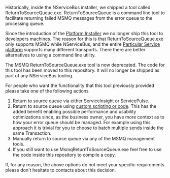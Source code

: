Historically, inside the NServiceBus installer, we shipped a tool called ReturnToSourceQueue.exe. ReturnToSourceQueue is a command line tool to facilitate returning failed MSMQ messages from the error queue to the processing queue. 

Since the introduction of the [Platform Installer](http://docs.particular.net/platform/installer/) we no longer ship this tool to developers machines. The reason for this is that ReturnToSourceQueue.exe only supports MSMQ while NServiceBus, and the entire [Particular Service platform](http://docs.particular.net/platform/) supports many different transports. There there are better alternatives to using a command line utility.

The MSMQ ReturnToSourceQueue.exe tool is now deprecated. The code for this tool has been moved to this repository. It will no longer be shipped as part of any NServiceBus tooling.

For people who want the functionality that this tool previously provided please take one of the following actions

 1. Return to source queue via either ServiceInsight or ServicePulse. 
 2. Return to source queue using [custom scripting or code](http://docs.particular.net/nservicebus/msmq/operations-scripting). This has the added benefit enabling possible performance and usability optimizations since, as the business owner, you have more context as to how your error queue should be managed. For example using this approach it is trivial for you to choose to batch multiple sends inside the same Transaction.
 3. Manually return to source queue via any of the MSMQ management tools. 
 4. If you still want to use MsmqReturnToSourceQueue.exe feel free to use the code inside this repository to compile a copy.

If, for any reason, the above options do not meet your specific requirements please don't hesitate to contacts about this decision.